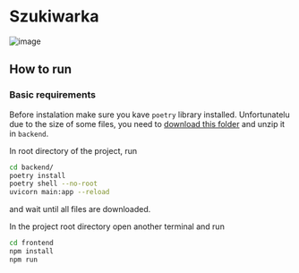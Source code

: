 # Szukiwarka
![image](https://github.com/user-attachments/assets/aeee62e9-65a5-4ed9-b77c-0b68e8325354)

## How to run

### Basic requirements
Before instalation make sure you kave `poetry` library installed. Unfortunatelu due to the size of some files, you need to [download this folder](https://mega.nz/file/inpngSBS#ETXbYKmKtvuEJmqa3S86kP8PySfVFaWpz3ERXcEvM7U)
and unzip it in `backend`.


In root directory of the project, run 

```bash
cd backend/
poetry install
poetry shell --no-root
uvicorn main:app --reload
```
and wait until all files are downloaded.

In the project root directory open another terminal and run
```bash
cd frontend
npm install
npm run
```

